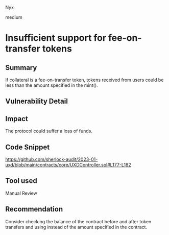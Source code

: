 Nyx

medium

# Insufficient support for fee-on-transfer tokens

## Summary
If collateral is a fee-on-transfer token, tokens received from users could be less than the amount specified in the mint().
## Vulnerability Detail

## Impact
The protocol could suffer a loss of funds.
## Code Snippet
https://github.com/sherlock-audit/2023-01-uxd/blob/main/contracts/core/UXDController.sol#L177-L182
## Tool used

Manual Review

## Recommendation
Consider checking the balance of the contract before and after token transfers and using instead of the amount specified in the contract.